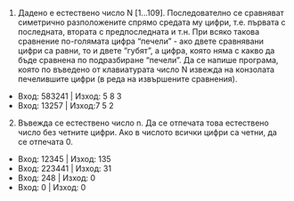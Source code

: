 1. Дадено е естествено число N [1...109].
Последователно се сравняват симетрично разположените спрямо средата му цифри, т.е. първата с последната, втората с предпоследната и т.н.
При всяко такова сравнение по-голямата цифра “печели” - ако двете сравнявани цифри са равни, то и двете “губят”,
а цифра, която няма с какво да бъде сравнена по подразбиране “печели”.
Да се напише програма, която по въведено от клавиатурата число N извежда на конзолата печелившите цифри (в реда на извършените сравнения).

- Вход: 583241 | Изход: 5 8 3
- Вход: 13257 | Изход:7 5 2   
         
2. Въвежда се естествено число n.
Да се отпечата това естествено число без четните цифри. Ако в числото всички цифри са четни, да се отпечата 0.

- Вход: 12345 | Изход: 135   
- Вход: 223441 | Изход: 31   
- Вход: 248 | Изход: 0       
- Вход: 0 | Изход: 0                     

